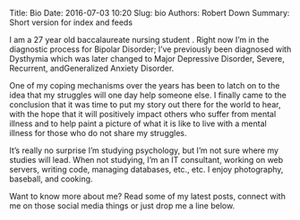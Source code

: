 Title: Bio
Date: 2016-07-03 10:20
Slug: bio
Authors: Robert Down
Summary: Short version for index and feeds

I am a 27 year old baccalaureate nursing student . Right now I’m in the diagnostic process for Bipolar Disorder; I’ve previously been diagnosed with Dysthymia which was later changed to Major Depressive Disorder, Severe, Recurrent, andGeneralized Anxiety Disorder.

One of my coping mechanisms over the years has been to latch on to the idea that my struggles will one day help someone else. I finally came to the conclusion that it was time to put my story out there for the world to hear, with the hope that it will positively impact others who suffer from mental illness and to help paint a picture of what it is like to live with a mental illness for those who do not share my struggles.

It’s really no surprise I’m studying psychology, but I’m not sure where my studies will lead. When not studying, I’m an IT consultant, working on web servers, writing code, managing databases, etc., etc. I enjoy photography, baseball, and cooking.

Want to know more about me? Read some of my latest posts, connect with me on those social media things or just drop me a line below.